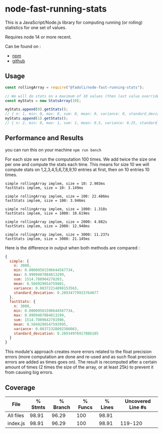 # node-fast-running-stats

This is a JavaScript/Node.js library for computing running (or rolling) statistics for one set of values.

Requires node 14 or more recent.

Can be found on :

* [npm](https://www.npmjs.com/package/@fadoli/node-fast-running-stats)
* [github](https://github.com/Fadoli/node-fast-running-stats)

## Usage

```js
const rollingArray = require("@fadoli/node-fast-running-stats");

// We will do stats on a maximum of 10 values (then last value override oldest one)
const myStats = new StatsArray(10);

myStats.append(0).getStats();
// { n: 1, min: 0, max: 0, sum: 0, mean: 0, variance: 0, standard_deviation: 0 }
myStats.append(1).getStats();
// { n: 2, min: 0, max: 1, sum: 1, mean: 0.5, variance: 0.25, standard_deviation: 0.5 }
```

## Performance and Results

you can run this on your machine `npm run bench`

For each size we run the computation 100 times.
We add twice the size one per one and compute the stats each time.
This means for size 10 we will compute stats on 1,2,3,4,5,6,7,8,9,10 entries at first, then on 10 entries 10 times.

```
simple rollingArray implem, size = 10: 2.903ms
fastStats implem, size = 10: 3.149ms

simple rollingArray implem, size = 100: 22.486ms
fastStats implem, size = 100: 3.946ms

simple rollingArray implem, size = 1000: 1.318s
fastStats implem, size = 1000: 10.619ms

simple rollingArray implem, size = 2000: 4.882s
fastStats implem, size = 2000: 12.948ms

simple rollingArray implem, size = 3000: 11.237s
fastStats implem, size = 3000: 21.145ms
```

Here is the difference in output when both methods are compared :

```js
{
  simple: {
    n: 3000,
    min: 0.00009501596644567734,
    max: 0.9999407084813299,
    sum: 1514.788964278203,
    mean: 0.504929654759401,
    variance: 0.08372214898153563,
    standard_deviation: 0.28934779933764077
  },
  fastStats: {
    n: 3000,
    min: 0.00009501596644567734,
    max: 0.9999407084813299,
    sum: 1514.7889642781986,
    mean: 0.5049296547593995,
    variance: 0.08372328892386063,
    standard_deviation: 0.28934976917886185
  }
}
```

This module's approach creates more errors related to the float precision errors (more computation are done and re-used and as such float precision errors are added as times goes on). The result is recomputed after a certain amount of times (2 times the size of the array, or at least 25k) to prevent it from causing big errors.

## Coverage

File      | % Stmts | % Branch | % Funcs | % Lines | Uncovered Line #s
----------|---------|----------|---------|---------|-------------------
All files |   98.91 |    96.29 |     100 |   98.91 |
 index.js |   98.91 |    96.29 |     100 |   98.91 | 119-120
